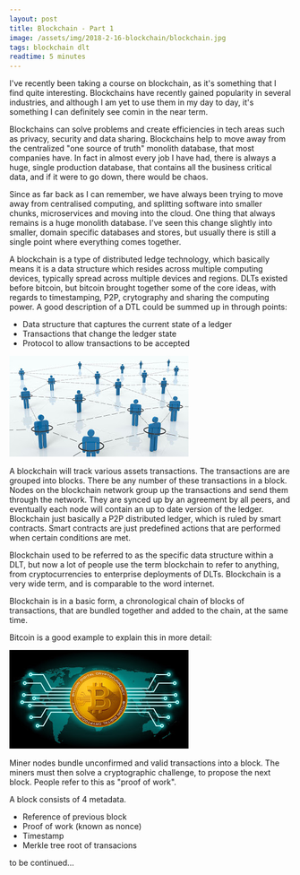 ```yaml
---
layout: post
title: Blockchain - Part 1
image: /assets/img/2018-2-16-blockchain/blockchain.jpg
tags: blockchain dlt
readtime: 5 minutes
---
```


I've recently been taking a course on blockchain, as it's something that I find quite interesting. Blockchains have recently gained popularity in several industries, and although I am yet to use them in my day to day, it's something I can definitely see comin in the near term.


Blockchains can solve problems and create efficiencies in tech areas such as privacy, security and data sharing. Blockchains help to move away from the centralized "one source of truth" monolith database, that most companies have. In fact in almost every job I have had, there is always a huge, single production database, that contains all the business critical data, and if it were to go down, there would be chaos.


Since as far back as I can remember, we have always been trying to move away from centralised computing, and splitting software into smaller chunks, microservices and moving into the cloud. One thing that always remains is a huge monolith database. I've seen this change slightly into smaller, domain specific databases and stores, but usually there is still a single point where everything comes together.


A blockchain is a type of distributed ledge technology, which basically means it is a data structure which resides across multiple computing devices, typically spread across multiple devices and regions. DLTs existed before bitcoin, but bitcoin brought together some of the core ideas, with regards to timestamping, P2P, crytography and sharing the computing power. A good description of a DTL could be summed up in through points:

- Data structure that captures the current state of a ledger
- Transactions that change the ledger state
- Protocol to allow transactions to be accepted


![p2p](/assets/img/2018-2-16-blockchain/p2p.jpg)


A blockchain will track various assets transactions. The transactions are are grouped into blocks. There be any number of these transactions in a block. Nodes on the blockchain network group up the transactions and send them through the network. They are synced up by an agreement by all peers, and eventually each node will contain an up to date version of the ledger. Blockchain just basically a P2P distributed ledger, which is ruled by smart contracts. Smart contracts are just predefined actions that are performed when certain conditions are met.


Blockchain used to be referred to as the specific data structure within a DLT, but now a lot of people use the term blockchain to refer to anything, from cryptocurrencies to enterprise deployments of DLTs. Blockchain is a very wide term, and is comparable to the word internet.


Blockchain is in a basic form, a chronological chain of blocks of transactions, that are bundled together and added to the chain, at the same time.


Bitcoin is a good example to explain this in more detail:


![bitcoin](/assets/img/2018-2-16-blockchain/bitcoin.jpg)


Miner nodes bundle unconfirmed and valid transactions into a block. The miners must then solve a cryptographic challenge, to propose the next block. People refer to this as "proof of work".


A block consists of 4 metadata.

- Reference of previous block
- Proof of work (known as nonce)
- Timestamp
- Merkle tree root of transacions


to be continued...
